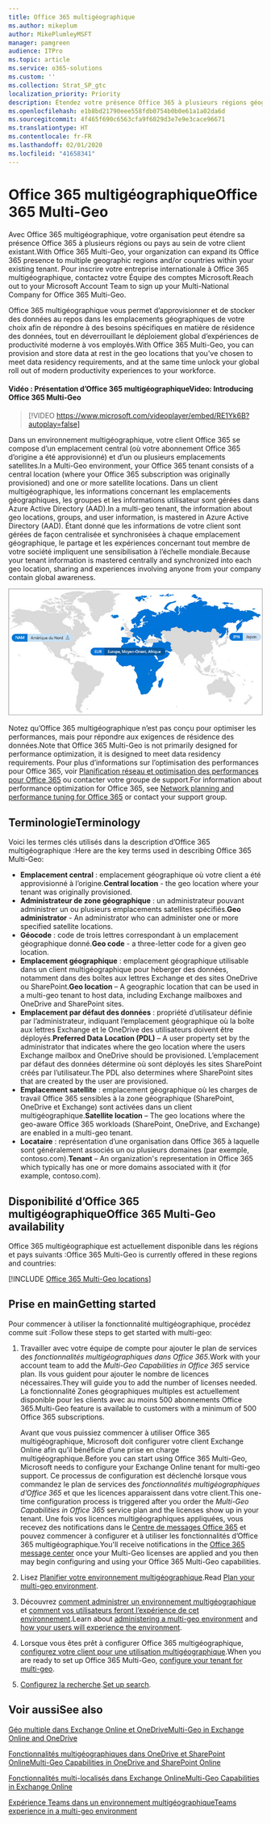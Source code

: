 ```yaml
---
title: Office 365 multigéographique
ms.author: mikeplum
author: MikePlumleyMSFT
manager: pamgreen
audience: ITPro
ms.topic: article
ms.service: o365-solutions
ms.custom: ''
ms.collection: Strat_SP_gtc
localization_priority: Priority
description: Étendez votre présence Office 365 à plusieurs régions géographiques avec Office 365 multigéographique.
ms.openlocfilehash: e1b8bd21790eee558fdb0754b0b0e61a1a02da6d
ms.sourcegitcommit: 4f465f690c6563cfa9f6029d3e7e9e3cace96671
ms.translationtype: HT
ms.contentlocale: fr-FR
ms.lasthandoff: 02/01/2020
ms.locfileid: "41658341"
---
```

# <a name="office-365-multi-geo"></a><span data-ttu-id="3c584-103">Office 365 multigéographique</span><span class="sxs-lookup"><span data-stu-id="3c584-103">Office 365 Multi-Geo</span></span>

<span data-ttu-id="3c584-104">Avec Office 365 multigéographique, votre organisation peut étendre sa présence Office 365 à plusieurs régions ou pays au sein de votre client existant.</span><span class="sxs-lookup"><span data-stu-id="3c584-104">With Office 365 Multi-Geo, your organization can expand its Office 365 presence to multiple geographic regions and/or countries within your existing tenant.</span></span> <span data-ttu-id="3c584-105">Pour inscrire votre entreprise internationale à Office 365 multigéographique, contactez votre Équipe des comptes Microsoft.</span><span class="sxs-lookup"><span data-stu-id="3c584-105">Reach out to your Microsoft Account Team to sign up your Multi-National Company for Office 365 Multi-Geo.</span></span>
  
<span data-ttu-id="3c584-106">Office 365 multigéographique vous permet d’approvisionner et de stocker des données au repos dans les emplacements géographiques de votre choix afin de répondre à des besoins spécifiques en matière de résidence des données, tout en déverrouillant le déploiement global d’expériences de productivité moderne à vos employés.</span><span class="sxs-lookup"><span data-stu-id="3c584-106">With Office 365 Multi-Geo, you can provision and store data at rest in the geo locations that you've chosen to meet data residency requirements, and at the same time unlock your global roll out of modern productivity experiences to your workforce.</span></span>

#### <a name="video-introducing-office-365-multi-geo"></a><span data-ttu-id="3c584-107">Vidéo : Présentation d’Office 365 multigéographique</span><span class="sxs-lookup"><span data-stu-id="3c584-107">Video: Introducing Office 365 Multi-Geo</span></span>

> [!VIDEO https://www.microsoft.com/videoplayer/embed/RE1Yk6B?autoplay=false]

<span data-ttu-id="3c584-108">Dans un environnement multigéographique, votre client Office 365 se compose d’un emplacement central (où votre abonnement Office 365 d’origine a été approvisionné) et d’un ou plusieurs emplacements satellites.</span><span class="sxs-lookup"><span data-stu-id="3c584-108">In a Multi-Geo environment, your Office 365 tenant consists of a central location (where your Office 365 subscription was originally provisioned) and one or more satellite locations.</span></span> <span data-ttu-id="3c584-109">Dans un client multigéographique, les informations concernant les emplacements géographiques, les groupes et les informations utilisateur sont gérées dans Azure Active Directory (AAD).</span><span class="sxs-lookup"><span data-stu-id="3c584-109">In a multi-geo tenant, the information about geo locations, groups, and user information, is mastered in Azure Active Directory (AAD).</span></span> <span data-ttu-id="3c584-110">Étant donné que les informations de votre client sont gérées de façon centralisée et synchronisées à chaque emplacement géographique, le partage et les expériences concernant tout membre de votre société impliquent une sensibilisation à l’échelle mondiale.</span><span class="sxs-lookup"><span data-stu-id="3c584-110">Because your tenant information is mastered centrally and synchronized into each geo location, sharing and experiences involving anyone from your company contain global awareness.</span></span>

![Capture d’écran d’un mappage multigéographique du Centre d’administration SharePoint](media/multi-geo-world-map.png)

<span data-ttu-id="3c584-112">Notez qu’Office 365 multigéographique n’est pas conçu pour optimiser les performances, mais pour répondre aux exigences de résidence des données.</span><span class="sxs-lookup"><span data-stu-id="3c584-112">Note that Office 365 Multi-Geo is not primarily designed for performance optimization, it is designed to meet data residency requirements.</span></span> <span data-ttu-id="3c584-113">Pour plus d’informations sur l’optimisation des performances pour Office 365, voir [Planification réseau et optimisation des performances pour Office 365](https://support.office.com/article/e5f1228c-da3c-4654-bf16-d163daee8848) ou contacter votre groupe de support.</span><span class="sxs-lookup"><span data-stu-id="3c584-113">For information about performance optimization for Office 365, see [Network planning and performance tuning for Office 365](https://support.office.com/article/e5f1228c-da3c-4654-bf16-d163daee8848) or contact your support group.</span></span>

## <a name="terminology"></a><span data-ttu-id="3c584-114">Terminologie</span><span class="sxs-lookup"><span data-stu-id="3c584-114">Terminology</span></span>

<span data-ttu-id="3c584-115">Voici les termes clés utilisés dans la description d’Office 365 multigéographique :</span><span class="sxs-lookup"><span data-stu-id="3c584-115">Here are the key terms used in describing Office 365 Multi-Geo:</span></span>

- <span data-ttu-id="3c584-116">**Emplacement central** : emplacement géographique où votre client a été approvisionné à l’origine.</span><span class="sxs-lookup"><span data-stu-id="3c584-116">**Central location** - the geo location where your tenant was originally provisioned.</span></span>
- <span data-ttu-id="3c584-117">**Administrateur de zone géographique** : un administrateur pouvant administrer un ou plusieurs emplacements satellites spécifiés.</span><span class="sxs-lookup"><span data-stu-id="3c584-117">**Geo administrator** - An administrator who can administer one or more specified satellite locations.</span></span>
- <span data-ttu-id="3c584-118">**Géocode** : code de trois lettres correspondant à un emplacement géographique donné.</span><span class="sxs-lookup"><span data-stu-id="3c584-118">**Geo code** - a three-letter code for a given geo location.</span></span>
- <span data-ttu-id="3c584-119">**Emplacement géographique** : emplacement géographique utilisable dans un client multigéographique pour héberger des données, notamment dans des boîtes aux lettres Exchange et des sites OneDrive ou SharePoint.</span><span class="sxs-lookup"><span data-stu-id="3c584-119">**Geo location** – A geographic location that can be used in a multi-geo tenant to host data, including Exchange mailboxes and OneDrive and SharePoint sites.</span></span>
- <span data-ttu-id="3c584-120">**Emplacement par défaut des données** : propriété d’utilisateur définie par l’administrateur, indiquant l’emplacement géographique où la boîte aux lettres Exchange et le OneDrive des utilisateurs doivent être déployés.</span><span class="sxs-lookup"><span data-stu-id="3c584-120">**Preferred Data Location (PDL)** – A user property set by the administrator that indicates where the geo location where the users Exchange mailbox and OneDrive should be provisioned.</span></span> <span data-ttu-id="3c584-121">L’emplacement par défaut des données détermine où sont déployés les sites SharePoint créés par l’utilisateur.</span><span class="sxs-lookup"><span data-stu-id="3c584-121">The PDL also determines where SharePoint sites that are created by the user are provisioned.</span></span>
- <span data-ttu-id="3c584-122">**Emplacement satellite** : emplacement géographique où les charges de travail Office 365 sensibles à la zone géographique (SharePoint, OneDrive et Exchange) sont activées dans un client multigéographique.</span><span class="sxs-lookup"><span data-stu-id="3c584-122">**Satellite location** – The geo locations where the geo-aware Office 365 workloads (SharePoint, OneDrive, and Exchange) are enabled in a multi-geo tenant.</span></span>
- <span data-ttu-id="3c584-123">**Locataire** : représentation d’une organisation dans Office 365 à laquelle sont généralement associés un ou plusieurs domaines (par exemple, contoso.com).</span><span class="sxs-lookup"><span data-stu-id="3c584-123">**Tenant** – An organization's representation in Office 365 which typically has one or more domains associated with it (for example, contoso.com).</span></span>

## <a name="office-365-multi-geo-availability"></a><span data-ttu-id="3c584-124">Disponibilité d’Office 365 multigéographique</span><span class="sxs-lookup"><span data-stu-id="3c584-124">Office 365 Multi-Geo availability</span></span>

<span data-ttu-id="3c584-125">Office 365 multigéographique est actuellement disponible dans les régions et pays suivants :</span><span class="sxs-lookup"><span data-stu-id="3c584-125">Office 365 Multi-Geo is currently offered in these regions and countries:</span></span>

[!INCLUDE [Office 365 Multi-Geo locations](includes/office-365-multi-geo-locations.md)]

## <a name="getting-started"></a><span data-ttu-id="3c584-126">Prise en main</span><span class="sxs-lookup"><span data-stu-id="3c584-126">Getting started</span></span>

<span data-ttu-id="3c584-127">Pour commencer à utiliser la fonctionnalité multigéographique, procédez comme suit :</span><span class="sxs-lookup"><span data-stu-id="3c584-127">Follow these steps to get started with multi-geo:</span></span>

1. <span data-ttu-id="3c584-128">Travailler avec votre équipe de compte pour ajouter le plan de services des _fonctionnalités multigéographiques dans Office 365_.</span><span class="sxs-lookup"><span data-stu-id="3c584-128">Work with your account team to add the _Multi-Geo Capabilities in Office 365_ service plan.</span></span> <span data-ttu-id="3c584-129">Ils vous guident pour ajouter le nombre de licences nécessaires.</span><span class="sxs-lookup"><span data-stu-id="3c584-129">They will guide you to add the number of licenses needed.</span></span> <span data-ttu-id="3c584-130">La fonctionnalité Zones géographiques multiples est actuellement disponible pour les clients avec au moins 500 abonnements Office 365.</span><span class="sxs-lookup"><span data-stu-id="3c584-130">Multi-Geo feature is available to customers with a minimum of 500 Office 365 subscriptions.</span></span>

   <span data-ttu-id="3c584-131">Avant que vous puissiez commencer à utiliser Office 365 multigéographique, Microsoft doit configurer votre client Exchange Online afin qu’il bénéficie d’une prise en charge multigéographique.</span><span class="sxs-lookup"><span data-stu-id="3c584-131">Before you can start using Office 365 Multi-Geo, Microsoft needs to configure your Exchange Online tenant for multi-geo support.</span></span> <span data-ttu-id="3c584-132">Ce processus de configuration est déclenché lorsque vous commandez le plan de services des *fonctionnalités multigéographiques d’Office 365* et que les licences apparaissent dans votre client.</span><span class="sxs-lookup"><span data-stu-id="3c584-132">This one-time configuration process is triggered after you order the *Multi-Geo Capabilities in Office 365* service plan and the licenses show up in your tenant.</span></span> <span data-ttu-id="3c584-133">Une fois vos licences multigéographiques appliquées, vous recevez des notifications dans le [Centre de messages Office 365](https://support.office.com/article/38FB3333-BFCC-4340-A37B-DEDA509C2093) et pouvez commencer à configurer et à utiliser les fonctionnalités d’Office 365 multigéographique.</span><span class="sxs-lookup"><span data-stu-id="3c584-133">You'll receive notifications in the [Office 365 message center](https://support.office.com/article/38FB3333-BFCC-4340-A37B-DEDA509C2093) once your Multi-Geo licenses are applied and you then may begin configuring and using your Office 365 Multi-Geo capabilities.</span></span>

2. <span data-ttu-id="3c584-134">Lisez [Planifier votre environnement multigéographique](plan-for-multi-geo.md).</span><span class="sxs-lookup"><span data-stu-id="3c584-134">Read [Plan your multi-geo environment](plan-for-multi-geo.md).</span></span>

3. <span data-ttu-id="3c584-135">Découvrez [comment administrer un environnement multigéographique](administering-a-multi-geo-environment.md) et [comment vos utilisateurs feront l’expérience de cet environnement](multi-geo-user-experience.md).</span><span class="sxs-lookup"><span data-stu-id="3c584-135">Learn about [administering a multi-geo environment](administering-a-multi-geo-environment.md) and [how your users will experience the environment](multi-geo-user-experience.md).</span></span>

4. <span data-ttu-id="3c584-136">Lorsque vous êtes prêt à configurer Office 365 multigéographique, [configurez votre client pour une utilisation multigéographique](multi-geo-tenant-configuration.md).</span><span class="sxs-lookup"><span data-stu-id="3c584-136">When you are ready to set up Office 365 Multi-Geo, [configure your tenant for multi-geo](multi-geo-tenant-configuration.md).</span></span>

5. <span data-ttu-id="3c584-137">[Configurez la recherche](configure-search-for-multi-geo.md).</span><span class="sxs-lookup"><span data-stu-id="3c584-137">[Set up search](configure-search-for-multi-geo.md).</span></span>

## <a name="see-also"></a><span data-ttu-id="3c584-138">Voir aussi</span><span class="sxs-lookup"><span data-stu-id="3c584-138">See also</span></span>

[<span data-ttu-id="3c584-139">Géo multiple dans Exchange Online et OneDrive</span><span class="sxs-lookup"><span data-stu-id="3c584-139">Multi-Geo in Exchange Online and OneDrive</span></span>](https://Aka.ms/GoMultiGeo)

[<span data-ttu-id="3c584-140">Fonctionnalités multigéographiques dans OneDrive et SharePoint Online</span><span class="sxs-lookup"><span data-stu-id="3c584-140">Multi-Geo Capabilities in OneDrive and SharePoint Online</span></span>](https://docs.microsoft.com/office365/enterprise/multi-geo-capabilities-in-onedrive-and-sharepoint-online-in-office-365)

[<span data-ttu-id="3c584-141">Fonctionnalités multi-localisés dans Exchange Online</span><span class="sxs-lookup"><span data-stu-id="3c584-141">Multi-Geo Capabilities in Exchange Online</span></span>](https://docs.microsoft.com/office365/enterprise/multi-geo-capabilities-in-exchange-online)

[<span data-ttu-id="3c584-142">Expérience Teams dans un environnement multigéographique</span><span class="sxs-lookup"><span data-stu-id="3c584-142">Teams experience in a multi-geo environment</span></span>](https://docs.microsoft.com/microsoftteams/teams-experience-o365odb-spo-multi-geo)

